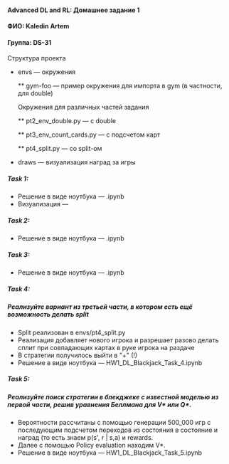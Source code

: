 #### Advanced DL and RL: Домашнее задание 1
#### ФИО: Kaledin Artem
#### Группа: DS-31

Структура проекта 

* envs — окружения

  ** gym-foo — пример окружения для импорта в gym (в частности, для double)
  
  Окружения для различных частей задания
  
  ** pt2_env_double.py — с double
  
  ** pt3_env_count_cards.py — с подсчетом карт
  
  ** pt4_split.py — со split-ом
  
* draws — визуализация наград за игры

##### Task 1:
* Решение в виде ноутбука — .ipynb
* Визуализация — 

##### Task 2:
* Решение в виде ноутбука — .ipynb

##### Task 3:
* Решение в виде ноутбука — .ipynb


##### Task 4:
##### Реализуйте вариант из третьей части, в котором есть ещё возможность делать split
* Split реализован в envs/pt4_split.py
* Реализация добавляет нового игрока и разрешает разово делать сплит при совпадающих картах в руке игрока на раздаче
* В стратегии получилось выйти в "+" (!)
* Решение в виде ноутбука — HW1_DL_Blackjack_Task_4.ipynb

##### Task 5:
##### Реализуйте поиск стратегии в блекджеке с известной моделью из первой части, решив уравнения Беллмана для V* или Q*.
* Вероятности рассчитаны с помощью генерации 500_000 игр с последующим подсчетом переходов из состояния в состояние и наград 
  (то есть знаем p(s', r | s,a) и rewards.
* Далее с помощью Policy evaluation находим V*.
* Решение в виде ноутбука — HW1_DL_Blackjack_Task_5.ipynb
